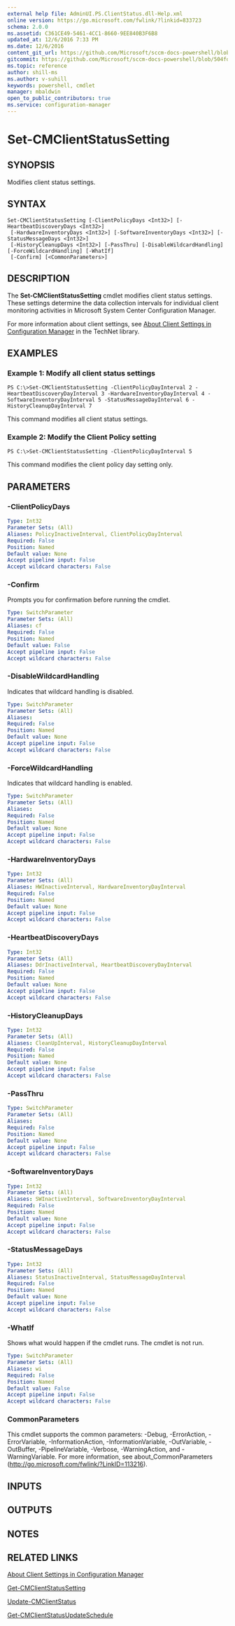 ```yaml
---
external help file: AdminUI.PS.ClientStatus.dll-Help.xml
online version: https://go.microsoft.com/fwlink/?linkid=833723
schema: 2.0.0
ms.assetid: C361CE49-5461-4CC1-8660-9EE840B3F6B8
updated_at: 12/6/2016 7:33 PM
ms.date: 12/6/2016
content_git_url: https://github.com/Microsoft/sccm-docs-powershell/blob/live/sccm-cmdlets/ConfigurationManager/vlatest/Set-CMClientStatusSetting.md
gitcommit: https://github.com/Microsoft/sccm-docs-powershell/blob/504fd5ae0c4dcc14877d18b3f201f0c5172688ce/sccm-cmdlets/ConfigurationManager/vlatest/Set-CMClientStatusSetting.md
ms.topic: reference
author: shill-ms
ms.author: v-suhill
keywords: powershell, cmdlet
manager: mbaldwin
open_to_public_contributors: true
ms.service: configuration-manager
---
```


# Set-CMClientStatusSetting

## SYNOPSIS
Modifies client status settings.

## SYNTAX

```
Set-CMClientStatusSetting [-ClientPolicyDays <Int32>] [-HeartbeatDiscoveryDays <Int32>]
 [-HardwareInventoryDays <Int32>] [-SoftwareInventoryDays <Int32>] [-StatusMessageDays <Int32>]
 [-HistoryCleanupDays <Int32>] [-PassThru] [-DisableWildcardHandling] [-ForceWildcardHandling] [-WhatIf]
 [-Confirm] [<CommonParameters>]
```

## DESCRIPTION
The **Set-CMClientStatusSetting** cmdlet modifies client status settings.
These settings determine the data collection intervals for individual client monitoring activities in Microsoft System Center Configuration Manager.

For more information about client settings, see [About Client Settings in Configuration Manager](http://go.microsoft.com/fwlink/?LinkId=266226) in the TechNet library.

## EXAMPLES

### Example 1: Modify all client status settings
```
PS C:\>Set-CMClientStatusSetting -ClientPolicyDayInterval 2 -HeartbeatDiscoveryDayInterval 3 -HardwareInventoryDayInterval 4 -SoftwareInventoryDayInterval 5 -StatusMessageDayInterval 6 -HistoryCleanupDayInterval 7
```

This command modifies all client status settings.

### Example 2: Modify the Client Policy setting
```
PS C:\>Set-CMClientStatusSetting -ClientPolicyDayInterval 5
```

This command modifies the client policy day setting only.

## PARAMETERS

### -ClientPolicyDays


```yaml
Type: Int32
Parameter Sets: (All)
Aliases: PolicyInactiveInterval, ClientPolicyDayInterval
Required: False
Position: Named
Default value: None
Accept pipeline input: False
Accept wildcard characters: False
```

### -Confirm
Prompts you for confirmation before running the cmdlet.

```yaml
Type: SwitchParameter
Parameter Sets: (All)
Aliases: cf
Required: False
Position: Named
Default value: False
Accept pipeline input: False
Accept wildcard characters: False
```

### -DisableWildcardHandling
Indicates that wildcard handling is disabled.

```yaml
Type: SwitchParameter
Parameter Sets: (All)
Aliases: 
Required: False
Position: Named
Default value: None
Accept pipeline input: False
Accept wildcard characters: False
```

### -ForceWildcardHandling
Indicates that wildcard handling is enabled.

```yaml
Type: SwitchParameter
Parameter Sets: (All)
Aliases: 
Required: False
Position: Named
Default value: None
Accept pipeline input: False
Accept wildcard characters: False
```

### -HardwareInventoryDays


```yaml
Type: Int32
Parameter Sets: (All)
Aliases: HWInactiveInterval, HardwareInventoryDayInterval
Required: False
Position: Named
Default value: None
Accept pipeline input: False
Accept wildcard characters: False
```

### -HeartbeatDiscoveryDays


```yaml
Type: Int32
Parameter Sets: (All)
Aliases: DdrInactiveInterval, HeartbeatDiscoveryDayInterval
Required: False
Position: Named
Default value: None
Accept pipeline input: False
Accept wildcard characters: False
```

### -HistoryCleanupDays


```yaml
Type: Int32
Parameter Sets: (All)
Aliases: CleanUpInterval, HistoryCleanupDayInterval
Required: False
Position: Named
Default value: None
Accept pipeline input: False
Accept wildcard characters: False
```

### -PassThru


```yaml
Type: SwitchParameter
Parameter Sets: (All)
Aliases: 
Required: False
Position: Named
Default value: None
Accept pipeline input: False
Accept wildcard characters: False
```

### -SoftwareInventoryDays


```yaml
Type: Int32
Parameter Sets: (All)
Aliases: SWInactiveInterval, SoftwareInventoryDayInterval
Required: False
Position: Named
Default value: None
Accept pipeline input: False
Accept wildcard characters: False
```

### -StatusMessageDays


```yaml
Type: Int32
Parameter Sets: (All)
Aliases: StatusInactiveInterval, StatusMessageDayInterval
Required: False
Position: Named
Default value: None
Accept pipeline input: False
Accept wildcard characters: False
```

### -WhatIf
Shows what would happen if the cmdlet runs.
The cmdlet is not run.

```yaml
Type: SwitchParameter
Parameter Sets: (All)
Aliases: wi
Required: False
Position: Named
Default value: False
Accept pipeline input: False
Accept wildcard characters: False
```

### CommonParameters
This cmdlet supports the common parameters: -Debug, -ErrorAction, -ErrorVariable, -InformationAction, -InformationVariable, -OutVariable, -OutBuffer, -PipelineVariable, -Verbose, -WarningAction, and -WarningVariable. For more information, see about_CommonParameters (http://go.microsoft.com/fwlink/?LinkID=113216).

## INPUTS

## OUTPUTS

## NOTES

## RELATED LINKS

[About Client Settings in Configuration Manager](http://go.microsoft.com/fwlink/?LinkId=266226)

[Get-CMClientStatusSetting](xref:ConfigurationManager/vlatest/Get-CMClientStatusSetting.md)

[Update-CMClientStatus](xref:ConfigurationManager/vlatest/Update-CMClientStatus.md)

[Get-CMClientStatusUpdateSchedule](xref:ConfigurationManager/vlatest/Get-CMClientStatusUpdateSchedule.md)


